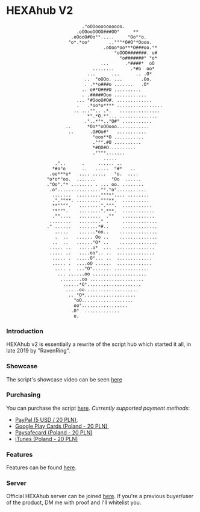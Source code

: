 # HEXAhub V2
                                
                                .°oOOoooooooooo.                                
                              .oOOooOOOO###OO°     **                           
                            .oOooO#Oo°°.....     °Oo°°o.                        
                           °o*.*oo°       ..°°°*O#O°*Oooo.                      
                                        .oOoo*oo***O###oo.°*                    
                                            °oOOO#######. o#                    
                                              °o#######° °o*                    
                                       ...      .*####*  oO                     
                                    ........      .*#o  oo*                     
                                  ...      ...      .. .O*                      
                                 ..  °oOOo. ...       .Oo.                      
                                 . .**o###o .......   .O*                       
                                .. o#*O###O ..........                          
                                . .#####Ooo ............                        
                              ... °#OooO#O#. .............                      
                              .   .*oo*o**** .................                  
                             .. ...°°.. .*.   ...............                   
                                  *°.*O.*°... ..............                    
                                 .°..*°*..°O#° ...........                      
                          ..      *Oo*°oOOooo............                       
                           ..      .O#Oo#°   ...........                        
                                    °ooo**O ...........                         
                                    .°°°.#O ..........                          
                                    *#OO#O..........                            
                                    .°°°°.......                                
                                        .....                                   
                      .°..      .     ...... ..                                 
                     *#o°o      ..   .....  °#*   ..                            
                    .oo***o*   .... .....   °o.  ....                           
                   °o*o*°oo.  .......      °Oo  ......                          
                   .°Oo°.°* ........ . ... oo. ........                         
                    .o°................°°.°o°...........                        
                     .......  .........°°°*°.... ........                       
                     .°.°°**. .........°°°**.  ..........                       
                     **°°°°.   ........°.°°°.  ...........                      
                     °*°°°.    ........°.***.  ............                     
                     .°°....   ........  .°°   ............                     
                    ........   ........° .     .............                    
                   .° ......   .......*#..     .............                    
                      .....    ......*oo..    ..............                    
                      .  ..   ...... Oo ..    ..............                    
                     ..  ..   ......°O* ..    ..............                    
                    ..... ..   .....o*  ...  ..............                     
                    ..... ..   ....oo°.. ..  ..............                     
                     ..... .  .....O°... ..  .............                      
                     ..... .  ....oO ......  .............                      
                      .... .  ...°O°....... .............                       
                       ... ......oo ....................                        
                        ........oo ....................                         
                         ......*O°....................                          
                          .....oo....................                           
                           .. °O*...................                            
                             °oO...................                             
                             oo°.................                               
                            .O°  .............                                  
                             o.               

### Introduction
HEXAhub v2 is essentially a rewrite of the script hub which started it all, in late 2019 by "RavenRing".

### Showcase
The script's showcase video can be seen [here](https://youtube.com/)

### Purchasing
You can purchase the script [here](https://shoppy.gg/product/tMbUeQN).
*Currently supported payment methods*: 

- [PayPal (5 USD / 20 PLN)](https://shoppy.gg/product/tMbUeQN), 
- [Google Play Cards (Poland - 20 PLN)](https://www.g2a.com/search?query=google%20play%20card%20pln), 
- [Paysafecard (Poland - 20 PLN)](https://dundle.com/pl/paysafecard/)
- [iTunes (Poland - 20 PLN)](https://www.g2a.com/search?query=itunes%20pln)

### Features
Features can be found [here](https://github.com/dwordsystem/hexahub-v2/blob/main/Features.md).

### Server
Official HEXAhub server can be joined [here](https://discord.gg/troll). If you're a previous buyer/user of the product, DM me with proof and I'll whitelist you.

